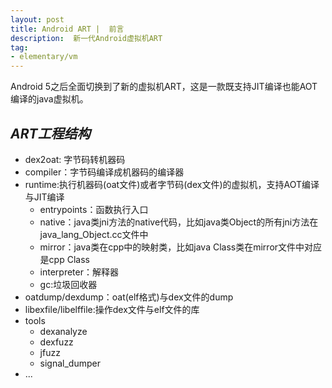 ```yaml
---
layout: post
title: Android ART |  前言
description:  新一代Android虚拟机ART
tag:
- elementary/vm
---
```


Android 5之后全面切换到了新的虚拟机ART，这是一款既支持JIT编译也能AOT编译的java虚拟机。


## *ART工程结构*

- dex2oat: 字节码转机器码
- compiler：字节码编译成机器码的编译器
- runtime:执行机器码(oat文件)或者字节码(dex文件)的虚拟机，支持AOT编译与JIT编译
    - entrypoints：函数执行入口
    - native：java类jni方法的native代码，比如java类Object的所有jni方法在java_lang_Object.cc文件中
    - mirror：java类在cpp中的映射类，比如java Class类在mirror文件中对应是cpp Class
    - interpreter：解释器
    - gc:垃圾回收器
- oatdump/dexdump：oat(elf格式)与dex文件的dump
- libexfile/libelffile:操作dex文件与elf文件的库
- tools
    - dexanalyze
    - dexfuzz
    - jfuzz
    - signal_dumper
- ...